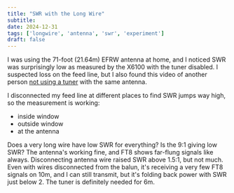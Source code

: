 ```yaml
---
title: "SWR with the Long Wire"
subtitle:
date: 2024-12-31
tags: ['longwire', 'antenna', 'swr', 'experiment']
draft: false
---
```


I was using the 71-foot (21.64m) EFRW antenna at home,
and I noticed SWR was surprisingly low as measured by the X6100
with the tuner disabled.
I suspected loss on the feed line,
but I also found this video
of another person
[not using a tuner](https://youtu.be/szvoNYhziDQ?si=M30JiaORuxyalBpb)
with the same antenna.

I disconnected my feed line
at different places to find SWR jumps way high,
so the measurement is working:
- inside window
- outside window
- at the antenna

Does a very long wire have low SWR for everything?
Is the 9:1 giving low SWR?
The antenna's working fine,
and FT8 shows far-flung signals like always.
Disconnecting antenna wire raised SWR above 1.5:1,
but not much.
Even with wires disconnected from the balun,
it's receiving a very few FT8 signals on 10m,
and I can still transmit,
but it's folding back power with SWR just below 2.
The tuner is definitely needed for 6m.

<!--more-->
